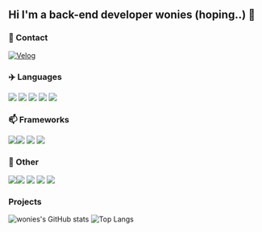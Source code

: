 ## Hi I'm a back-end developer wonies (hoping..) 👋

### 📧 Contact
[![Velog](https://img.shields.io/badge/Velog-20C997?style=for-the-badge&logo=velog&logoColor=white)](https://velog.io/@wondi/posts)

### ✈️ Languages
<img src="https://img.shields.io/badge/c-%2300599C.svg?style=for-the-badge&logo=c&logoColor=white" /> <img src="https://img.shields.io/badge/c++-%2300599C.svg?style=for-the-badge&logo=c%2B%2B&logoColor=white" /> 
<img src="https://img.shields.io/badge/java-%23ED8B00.svg?style=for-the-badge&logo=openjdk&logoColor=white" /> <img src="https://img.shields.io/badge/javascript-%23323330.svg?style=for-the-badge&logo=javascript&logoColor=%23F7DF1E" /> <img src="https://img.shields.io/badge/html5-%23E34F26.svg?style=for-the-badge&logo=html5&logoColor=white" /> 

### 📫 Frameworks
<img src="https://img.shields.io/badge/spring-%236DB33F.svg?style=for-the-badge&logo=spring&logoColor=white" /><img src="https://img.shields.io/badge/react-20232a.svg?style=for-the-badge&logo=react&logoColor=61DAFB" />
<img src="https://img.shields.io/badge/threejs-black?style=for-the-badge&logo=three.js&logoColor=white" /> <img src="https://img.shields.io/badge/mysql-4479A1.svg?style=for-the-badge&logo=mysql&logoColor=white" />

### 🌱 Other
<img src="https://img.shields.io/badge/github-%23121011.svg?style=for-the-badge&logo=github&logoColor=white" /><img src="https://img.shields.io/badge/github%20actions-%232671E5.svg?style=for-the-badge&logo=githubactions&logoColor=white" />
<img src="https://img.shields.io/badge/docker-%230db7ed.svg?style=for-the-badge&logo=docker&logoColor=white" /> <img src="https://img.shields.io/badge/Gradle-02303A.svg?style=for-the-badge&logo=Gradle&logoColor=white" />
<img src="https://img.shields.io/badge/Notion-%23000000.svg?style=for-the-badge&logo=notion&logoColor=white" />

### Projects


![wonies's GitHub stats](https://github-readme-stats.vercel.app/api?username=wonies&show_icons=true&theme=radical)
![Top Langs](https://github-readme-stats.vercel.app/api/top-langs/?username=wonies&layout=compact)
